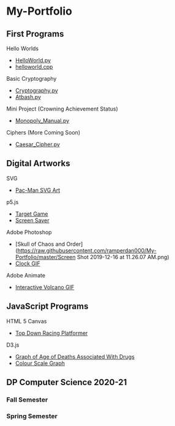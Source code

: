 # My-Portfolio

## First Programs
Hello Worlds
* [HelloWorld.py](https://raw.githubusercontent.com/ramperdan000/My-Portfolio/master/HelloWorld.py)
* [helloworld.cpp](https://raw.githubusercontent.com/ramperdan000/My-Portfolio/master/helloworld.cpp)

Basic Cryptography
* [Cryptography.py](https://raw.githubusercontent.com/ramperdan000/My-Portfolio/master/Cryptography.py)
* [Atbash.py](https://raw.githubusercontent.com/ramperdan000/My-Portfolio/master/Atbash.py)

Mini Project (Crowning Achievement Status)
* [Monopoly_Manual.py](https://raw.githubusercontent.com/ramperdan000/My-Portfolio/master/Monopoly_Manual.py)

Ciphers (More Coming Soon)
* [Caesar_Cipher.py](https://raw.githubusercontent.com/ramperdan000/My-Portfolio/master/Caesar_Cipher.py)

## Digital Artworks
SVG
* [Pac-Man SVG Art](https://PuckMan--danielrampersau.repl.co)

p5.js
* [Target Game](https://repl.it/@DanielRampersau/Target-Game)
* [Screen Saver](https://Screen-Saver.danielrampersau.repl.co)

Adobe Photoshop
* [Skull of Chaos and Order](https://raw.githubusercontent.com/ramperdan000/My-Portfolio/master/Screen Shot 2019-12-16 at 11.26.07 AM.png)
* [Clock GIF](https://raw.githubusercontent.com/ramperdan000/My-Portfolio/master/Clock.gif)

Adobe Animate
* [Interactive Volcano GIF](https://raw.githubusercontent.com/ramperdan000/My-Portfolio/master/Volcano.html)

## JavaScript Programs
HTML 5 Canvas
* [Top Down Racing Platformer](https://Canvas.danielrampersau.repl.co)

D3.js
* [Graph of Age of Deaths Associated With Drugs](https://D3-Graph-With-External-Data--danielrampersau.repl.co)
* [Colour Scale Graph](https://Colour-Scale--danielrampersau.repl.co)


## DP Computer Science 2020-21
### Fall Semester


### Spring Semester
